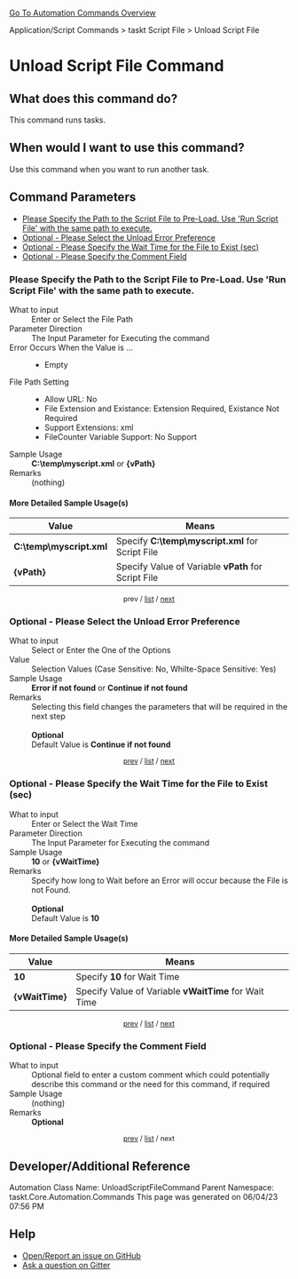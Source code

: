 <!--TITLE: Unload Script File Command -->
<!-- SUBTITLE: a command in the Application/Script Commands group. -->
[Go To Automation Commands Overview](/automation-commands.md)


Application/Script Commands &gt; taskt Script File &gt; Unload Script File


# Unload Script File Command


## What does this command do?
This command runs tasks.


## When would I want to use this command?
Use this command when you want to run another task.


<a id="param_list"></a>
## Command Parameters
- [Please Specify the Path to the Script File to Pre-Load. Use 'Run Script File' with the same path to execute.](#param_0)
- [Optional - Please Select the Unload Error Preference](#param_1)
- [Optional - Please Specify the Wait Time for the File to Exist (sec)](#param_2)
- [Optional - Please Specify the Comment Field](#param_3)


<a id="param_0"></a>
### Please Specify the Path to the Script File to Pre-Load. Use 'Run Script File' with the same path to execute.


<dl>
<dt>What to input</dt><dd>Enter or Select the File Path</dd>
<dt>Parameter Direction</dt><dd>The Input Parameter for Executing the command</dd>
<dt>Error Occurs When the Value is ...</dt><dd><ul>
<li>Empty</li>
</ul></dd>
<dt>File Path Setting</dt><dd><ul><li>Allow URL: No</li><li>File Extension and Existance: Extension Required, Existance <string>Not</string> Required</li><li>Support Extensions: xml</li><li>FileCounter Variable Support: No Support</li></ul></dd>
<dt>Sample Usage</dt><dd><strong>C:\temp\myscript.xml</strong> or <strong>{vPath}</strong></dd>
<dt>Remarks</dt><dd>(nothing)</dd>
</dl>




#### More Detailed Sample Usage(s)
| Value | Means |
|---|---|
| <strong>C:\temp\myscript.xml</strong> | Specify **C:\temp\myscript.xml** for Script File |
| <strong>{vPath}</strong> | Specify Value of Variable **vPath** for Script File |


<div style="font-size: 90%; text-align: center">


prev / [list](#param_list) / [next](#param_1)


</div>


<a id="param_1"></a>
### Optional - Please Select the Unload Error Preference


<dl>
<dt>What to input</dt><dd>Select or Enter the One of the Options</dd>
<dt>Value</dt><dd>Selection Values (Case Sensitive: No, Whilte-Space Sensitive: Yes)</dd>
<dt>Sample Usage</dt><dd><strong>Error if not found</strong> or  <strong>Continue if not found</strong></dd>
<dt>Remarks</dt><dd>Selecting this field changes the parameters that will be required in the next step<br><br>
<strong>Optional</strong><br>Default Value is <strong>Continue if not found</strong></dd>
</dl>




<div style="font-size: 90%; text-align: center">


[prev](#param_1) / [list](#param_list) / [next](#param_2)


</div>


<a id="param_2"></a>
### Optional - Please Specify the Wait Time for the File to Exist (sec)


<dl>
<dt>What to input</dt><dd>Enter or Select the Wait Time</dd>
<dt>Parameter Direction</dt><dd>The Input Parameter for Executing the command</dd>
<dt>Sample Usage</dt><dd><strong>10</strong> or <strong>{vWaitTime}</strong></dd>
<dt>Remarks</dt><dd>Specify how long to Wait before an Error will occur because the File is not Found.<br><br>
<strong>Optional</strong><br>Default Value is <strong>10</strong></dd>
</dl>




#### More Detailed Sample Usage(s)
| Value | Means |
|---|---|
| <strong>10</strong> | Specify **10** for Wait Time |
| <strong>{vWaitTime}</strong> | Specify Value of Variable **vWaitTime** for Wait Time |


<div style="font-size: 90%; text-align: center">


[prev](#param_2) / [list](#param_list) / [next](#param_3)


</div>


<a id="param_3"></a>
### Optional - Please Specify the Comment Field


<dl>
<dt>What to input</dt><dd>Optional field to enter a custom comment which could potentially describe this command or the need for this command, if required</dd>
<dt>Sample Usage</dt><dd>(nothing)</dd>
<dt>Remarks</dt><dd><strong>Optional</strong><br></dd>
</dl>




<div style="font-size: 90%; text-align: center">


[prev](#param_3) / [list](#param_list) / next


</div>


## Developer/Additional Reference
Automation Class Name: UnloadScriptFileCommand
Parent Namespace: taskt.Core.Automation.Commands
This page was generated on 06/04/23 07:56 PM


## Help
- [Open/Report an issue on GitHub](https://github.com/rcktrncn/taskt/issues/new)
- [Ask a question on Gitter](https://gitter.im/taskt-rpa/Lobby)
